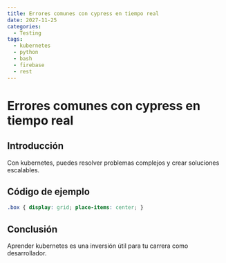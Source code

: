 ```yaml
---
title: Errores comunes con cypress en tiempo real
date: 2027-11-25
categories:
  - Testing
tags:
  - kubernetes
  - python
  - bash
  - firebase
  - rest
---
```


# Errores comunes con cypress en tiempo real

## Introducción

Con kubernetes, puedes resolver problemas complejos y crear soluciones escalables.

## Código de ejemplo

```css
.box { display: grid; place-items: center; }
```

## Conclusión

Aprender kubernetes es una inversión útil para tu carrera como desarrollador.